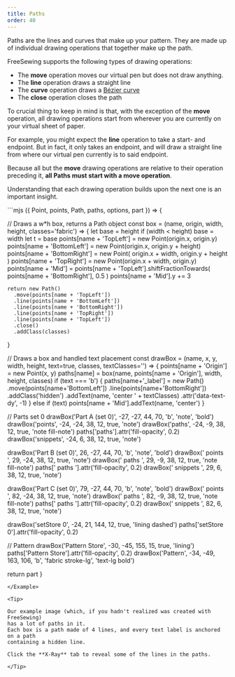 ```yaml
---
title: Paths
order: 40
---
```


Paths are the lines and curves that make up your pattern.
They are made up of individual drawing operations that together make up the path.

FreeSewing supports the following types of drawing operations:

- The **move** operation moves our virtual pen but does not draw anything.
- The **line** operation draws a straight line
- The **curve** operation draws a [Bézier curve](/guides/prerequisites/bezier-curves)
- The **close** operation closes the path

To crucial thing to keep in mind is that, with the exception of the **move** operation,
all drawing operations start from wherever you are currently on your virtual sheet of paper.

For example, you might expect the **line** operation to take a start- and endpoint.
But in fact, it only takes an endpoint, and will draw a straight line from where our virtual pen
currently is to said endpoint.

Because all but the **move** drawing operations are relative to their operation preceding it,
**all Paths must start with a move operation**.

<Note>

Understanding that each drawing operation builds upon the next one is an important insight.

</Note>

<Example caption="A schematic overview of where paths are kept inside a FreeSewing pattern">
```mjs
({ Point, points, Path, paths, options, part }) => {

  // Draws a w*h box, returns a Path object
  const box = (name, origin, width, height, classes='fabric') => {
    let base = height
    if (width < height) base = width
    let t = base
    points[name + 'TopLeft'] = new Point(origin.x, origin.y)
    points[name + 'BottomLeft'] = new Point(origin.x, origin.y + height)
    points[name + 'BottomRight'] = new Point(
      origin.x + width,
      origin.y + height
    )
    points[name + 'TopRight'] = new Point(origin.x + width, origin.y)
    points[name + 'Mid'] = points[name + 'TopLeft'].shiftFractionTowards(
      points[name + 'BottomRight'],
      0.5
    )
    points[name + 'Mid'].y += 3

    return new Path()
      .move(points[name + 'TopLeft'])
      .line(points[name + 'BottomLeft'])
      .line(points[name + 'BottomRight'])
      .line(points[name + 'TopRight'])
      .line(points[name + 'TopLeft'])
      .close()
      .addClass(classes)
  }

  // Draws a box and handled text placement
  const drawBox = (name, x, y, width, height, text=true, classes, textClasses='') => {
    points[name + 'Origin'] = new Point(x, y)
    paths[name] = box(name, points[name + 'Origin'], width, height, classes)
    if (text === 'b') {
      paths[name+'_label'] = new Path()
        .move(points[name+'BottomLeft'])
        .line(points[name+'BottomRight'])
        .addClass('hidden')
        .addText(name, 'center ' + textClasses)
        .attr('data-text-dy', -1)
    }
    else if (text) points[name + 'Mid'].addText(name, 'center')
  }

  // Parts set 0
  drawBox('Part A (set 0)', -27, -27, 44, 70, 'b', 'note', 'bold')
  drawBox('points', -24, -24, 38, 12, true, 'note')
  drawBox('paths', -24, -9, 38, 12, true, 'note fill-note')
  paths['paths'].attr('fill-opacity', 0.2)
  drawBox('snippets', -24, 6, 38, 12, true, 'note')

  drawBox('Part B (set 0)', 26, -27, 44, 70, 'b', 'note', 'bold')
  drawBox(' points ', 29, -24, 38, 12, true, 'note')
  drawBox(' paths ', 29, -9, 38, 12, true, 'note fill-note')
  paths[' paths '].attr('fill-opacity', 0.2)
  drawBox(' snippets ', 29, 6, 38, 12, true, 'note')

  drawBox('Part C (set 0)', 79, -27, 44, 70, 'b', 'note', 'bold')
  drawBox('  points  ', 82, -24, 38, 12, true, 'note')
  drawBox('  paths  ', 82, -9, 38, 12, true, 'note fill-note')
  paths['  paths  '].attr('fill-opacity', 0.2)
  drawBox('  snippets  ', 82, 6, 38, 12, true, 'note')

  drawBox('setStore 0', -24, 21, 144, 12, true, 'lining dashed')
  paths['setStore 0'].attr('fill-opacity', 0.2)

  // Pattern
  drawBox('Pattern Store', -30, -45, 155, 15, true, 'lining')
  paths['Pattern Store'].attr('fill-opacity', 0.2)
  drawBox('Pattern', -34, -49, 163, 106, 'b', 'fabric stroke-lg', 'text-lg bold')

  return part
}
```
</Example>

<Tip>

Our example image (which, if you hadn't realized was created with FreeSewing)
has a lot of paths in it.
Each box is a path made of 4 lines, and every text label is anchored on a path
containing a hidden line.

Click the **X-Ray** tab to reveal some of the lines in the paths.

</Tip>


